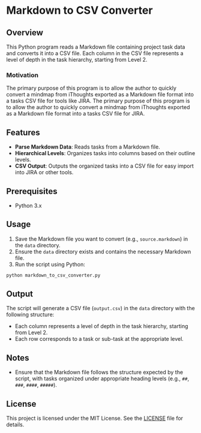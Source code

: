 # Markdown to CSV Converter

## Overview

This Python program reads a Markdown file containing project task data and converts it into a CSV file. Each column in the CSV file represents a level of depth in the task hierarchy, starting from Level 2.

### Motivation

The primary purpose of this program is to allow the author to quickly convert a mindmap from iThoughts exported as a Markdown file format into a tasks CSV file for tools like JIRA.
The primary purpose of this program is to allow the author to quickly convert a mindmap from iThoughts exported as a Markdown file format into a tasks CSV file for JIRA.

## Features

- **Parse Markdown Data**: Reads tasks from a Markdown file.
- **Hierarchical Levels**: Organizes tasks into columns based on their outline levels.
- **CSV Output**: Outputs the organized tasks into a CSV file for easy import into JIRA or other tools.

## Prerequisites

- Python 3.x

## Usage

1. Save the Markdown file you want to convert (e.g., `source.markdown`) in the `data` directory.
2. Ensure the `data` directory exists and contains the necessary Markdown file.
3. Run the script using Python:
```sh
python markdown_to_csv_converter.py
```

## Output

The script will generate a CSV file (`output.csv`) in the `data` directory with the following structure:
- Each column represents a level of depth in the task hierarchy, starting from Level 2.
- Each row corresponds to a task or sub-task at the appropriate level.

## Notes

- Ensure that the Markdown file follows the structure expected by the script, with tasks organized under appropriate heading levels (e.g., `##`, `###`, `####`, `#####`).

## License

This project is licensed under the MIT License. See the [LICENSE](LICENSE) file for details.

